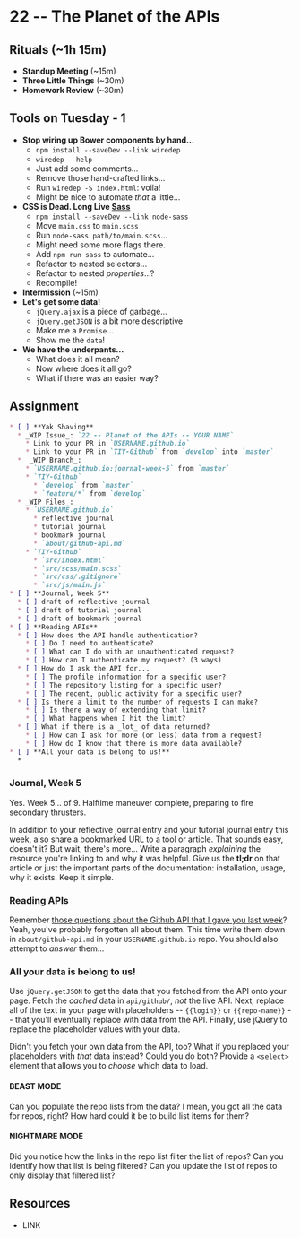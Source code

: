 # 22 -- The Planet of the APIs

## Rituals (~1h 15m)

* **Standup Meeting** (~15m)
* **Three Little Things** (~30m)
* **Homework Review** (~30m)

## Tools on Tuesday - 1

* **Stop wiring up Bower components by hand...**
  * `npm install --saveDev --link wiredep`
  * `wiredep --help`
  * Just add some comments...
  * Remove those hand-crafted links...
  * Run `wiredep -S index.html`: voila!
  * Might be nice to automate _that_ a little...
* **CSS is Dead. Long Live [Sass](http://sass-lang.com)**
  * `npm install --saveDev --link node-sass`
  * Move `main.css` to `main.scss`
  * Run `node-sass path/to/main.scss`...
  * Might need some more flags there.
  * Add `npm run sass` to automate...
  * Refactor to nested selectors...
  * Refactor to nested _properties_...?
  * Recompile!
* **Intermission** (~15m)
* **Let's get some data!**
  * `jQuery.ajax` is a piece of garbage...
  * `jQuery.getJSON` is a bit more descriptive
  * Make me a `Promise`...
  * Show me the `data`!
* **We have the underpants...**
  * What does it all mean?
  * Now where does it all go?
  * What if there was an easier way?

## Assignment

```markdown
* [ ] **Yak Shaving**
  * _WIP Issue_: `22 -- Planet of the APIs -- YOUR NAME`
    * Link to your PR in `USERNAME.github.io`
    * Link to your PR in `TIY-Github` from `develop` into `master`
  *  _WIP Branch_:
    * `USERNAME.github.io:journal-week-5` from `master`
    * `TIY-Github`
      * `develop` from `master`
      * `feature/*` from `develop`
  * _WIP Files_:
    * `USERNAME.github.io`
      * reflective journal
      * tutorial journal
      * bookmark journal
      * `about/github-api.md`
    * `TIY-Github`
      * `src/index.html`
      * `src/scss/main.scss`
      * `src/css/.gitignore`
      * `src/js/main.js`
* [ ] **Journal, Week 5**
  * [ ] draft of reflective journal
  * [ ] draft of tutorial journal
  * [ ] draft of bookmark journal
* [ ] **Reading APIs**
  * [ ] How does the API handle authentication?
    * [ ] Do I need to authenticate?
    * [ ] What can I do with an unauthenticated request?
    * [ ] How can I authenticate my request? (3 ways)
  * [ ] How do I ask the API for...
    * [ ] The profile information for a specific user?
    * [ ] The repository listing for a specific user?
    * [ ] The recent, public activity for a specific user?
  * [ ] Is there a limit to the number of requests I can make?
    * [ ] Is there a way of extending that limit?
    * [ ] What happens when I hit the limit?
  * [ ] What if there is a _lot_ of data returned?
    * [ ] How can I ask for more (or less) data from a request?
    * [ ] How do I know that there is more data available?
* [ ] **All your data is belong to us!**
  *
```

### Journal, Week 5

Yes. Week 5... of 9. Halftime maneuver complete, preparing to fire secondary thrusters.

In addition to your reflective journal entry and your tutorial journal entry this week, also share a bookmarked URL to a tool or article. That sounds easy, doesn't it? But wait, there's more... Write a paragraph _explaining_ the resource you're linking to and why it was helpful. Give us the **tl;dr** on that article or just the important parts of the documentation: installation, usage, why it exists. Keep it simple.

### Reading APIs

Remember [those questions about the Github API that I gave you last week](http://j.mp/1AZhW3g)? Yeah, you've probably forgotten all about them. This time write them down in `about/github-api.md` in your `USERNAME.github.io` repo. You should also attempt to _answer_ them...

### All your data is belong to us!

Use `jQuery.getJSON` to get the data that you fetched from the API onto your page. Fetch the _cached_ data in `api/github/`, _not_ the live API. Next, replace all of the text in your page with placeholders -- `{{login}}` or `{{repo-name}}` -- that you'll eventually replace with data from the API. Finally, use jQuery to replace the placeholder values with your data.

Didn't you fetch your own data from the API, too? What if you replaced your placeholders with _that_ data instead? Could you do both? Provide a `<select>` element that allows you to _choose_ which data to load.

#### BEAST MODE

Can you populate the repo lists from the data? I mean, you got all the data for repos, right? How hard could it be to build list items for them?

#### NIGHTMARE MODE

Did you notice how the links in the repo list filter the list of repos? Can you identify how that list is being filtered? Can you update the list of repos to only display that filtered list?


## Resources

* LINK
